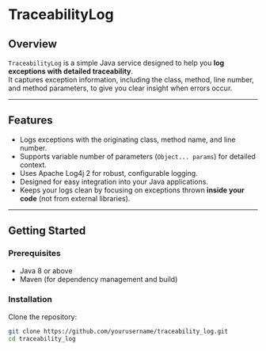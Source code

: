 # TraceabilityLog

## Overview

`TraceabilityLog` is a simple Java service designed to help you **log exceptions with detailed traceability**.  
It captures exception information, including the class, method, line number, and method parameters, to give you clear insight when errors occur.

---

## Features

- Logs exceptions with the originating class, method name, and line number.
- Supports variable number of parameters (`Object... params`) for detailed context.
- Uses Apache Log4j 2 for robust, configurable logging.
- Designed for easy integration into your Java applications.
- Keeps your logs clean by focusing on exceptions thrown **inside your code** (not from external libraries).

---

## Getting Started

### Prerequisites

- Java 8 or above
- Maven (for dependency management and build)

### Installation

Clone the repository:

```bash
git clone https://github.com/yourusername/traceability_log.git
cd traceability_log
